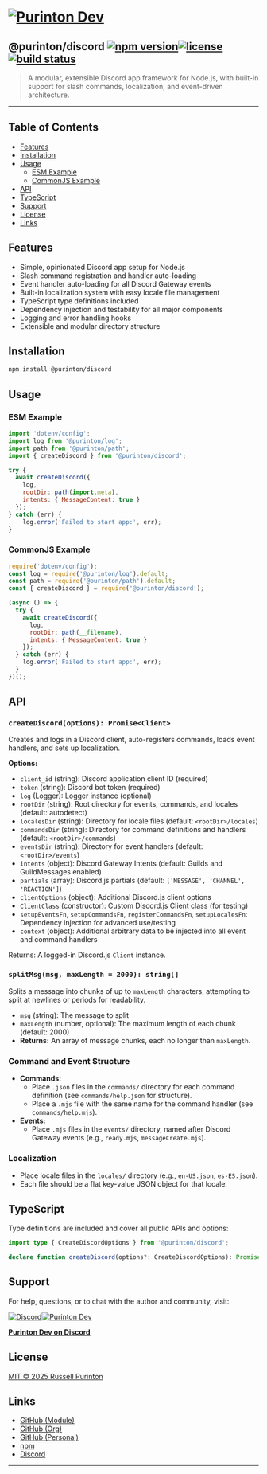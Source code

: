 # [![Purinton Dev](https://purinton.us/logos/brand.png)](https://discord.gg/QSBxQnX7PF)

## @purinton/discord [![npm version](https://img.shields.io/npm/v/@purinton/discord.svg)](https://www.npmjs.com/package/@purinton/discord)[![license](https://img.shields.io/github/license/purinton/discord.svg)](LICENSE)[![build status](https://github.com/purinton/discord/actions/workflows/nodejs.yml/badge.svg)](https://github.com/purinton/discord/actions)

> A modular, extensible Discord app framework for Node.js, with built-in support for slash commands, localization, and event-driven architecture.

---

## Table of Contents

- [Features](#features)
- [Installation](#installation)
- [Usage](#usage)
  - [ESM Example](#esm-example)
  - [CommonJS Example](#commonjs-example)
- [API](#api)
- [TypeScript](#typescript)
- [Support](#support)
- [License](#license)
- [Links](#links)

## Features

- Simple, opinionated Discord app setup for Node.js
- Slash command registration and handler auto-loading
- Event handler auto-loading for all Discord Gateway events
- Built-in localization system with easy locale file management
- TypeScript type definitions included
- Dependency injection and testability for all major components
- Logging and error handling hooks
- Extensible and modular directory structure

## Installation

```bash
npm install @purinton/discord
```

## Usage

### ESM Example

```js
import 'dotenv/config';
import log from '@purinton/log';
import path from '@purinton/path';
import { createDiscord } from '@purinton/discord';

try {
  await createDiscord({
    log,
    rootDir: path(import.meta),
    intents: { MessageContent: true }
  });
} catch (err) {
    log.error('Failed to start app:', err);
}
```

### CommonJS Example

```js
require('dotenv/config');
const log = require('@purinton/log').default;
const path = require('@purinton/path').default;
const { createDiscord } = require('@purinton/discord');

(async () => {
  try {
    await createDiscord({
      log,
      rootDir: path(__filename),
      intents: { MessageContent: true }
    });
  } catch (err) {
    log.error('Failed to start app:', err);
  }
})();
```

## API

### `createDiscord(options): Promise<Client>`

Creates and logs in a Discord client, auto-registers commands, loads event handlers, and sets up localization.

**Options:**

- `client_id` (string): Discord application client ID (required)
- `token` (string): Discord bot token (required)
- `log` (Logger): Logger instance (optional)
- `rootDir` (string): Root directory for events, commands, and locales (default: autodetect)
- `localesDir` (string): Directory for locale files (default: `<rootDir>/locales`)
- `commandsDir` (string): Directory for command definitions and handlers (default: `<rootDir>/commands`)
- `eventsDir` (string): Directory for event handlers (default: `<rootDir>/events`)
- `intents` (object): Discord Gateway Intents (default: Guilds and GuildMessages enabled)
- `partials` (array): Discord.js partials (default: `['MESSAGE', 'CHANNEL', 'REACTION']`)
- `clientOptions` (object): Additional Discord.js client options
- `ClientClass` (constructor): Custom Discord.js Client class (for testing)
- `setupEventsFn`, `setupCommandsFn`, `registerCommandsFn`, `setupLocalesFn`: Dependency injection for advanced use/testing
- `context` (object): Additional arbitrary data to be injected into all event and command handlers

Returns: A logged-in Discord.js `Client` instance.

### `splitMsg(msg, maxLength = 2000): string[]`

Splits a message into chunks of up to `maxLength` characters, attempting to split at newlines or periods for readability.

- `msg` (string): The message to split
- `maxLength` (number, optional): The maximum length of each chunk (default: 2000)
- **Returns:** An array of message chunks, each no longer than `maxLength`.

### Command and Event Structure

- **Commands:**  
  - Place `.json` files in the `commands/` directory for each command definition (see `commands/help.json` for structure).
  - Place a `.mjs` file with the same name for the command handler (see `commands/help.mjs`).
- **Events:**  
  - Place `.mjs` files in the `events/` directory, named after Discord Gateway events (e.g., `ready.mjs`, `messageCreate.mjs`).

### Localization

- Place locale files in the `locales/` directory (e.g., `en-US.json`, `es-ES.json`).
- Each file should be a flat key-value JSON object for that locale.

## TypeScript

Type definitions are included and cover all public APIs and options:

```ts
import type { CreateDiscordOptions } from '@purinton/discord';

declare function createDiscord(options?: CreateDiscordOptions): Promise<Client>;
```

## Support

For help, questions, or to chat with the author and community, visit:

[![Discord](https://purinton.us/logos/discord_96.png)](https://discord.gg/QSBxQnX7PF)[![Purinton Dev](https://purinton.us/logos/purinton_96.png)](https://discord.gg/QSBxQnX7PF)

**[Purinton Dev on Discord](https://discord.gg/QSBxQnX7PF)**

## License

[MIT © 2025 Russell Purinton](LICENSE)

## Links

- [GitHub (Module)](https://github.com/purinton/discord)
- [GitHub (Org)](https://github.com/purinton)
- [GitHub (Personal)](https://github.com/rpurinton)
- [npm](https://www.npmjs.com/package/@purinton/discord)
- [Discord](https://discord.gg/QSBxQnX7PF)

---
